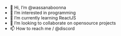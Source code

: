 - 👋 Hi, I’m @wassanaboonna
- 👀 I’m interested in programming
- 🌱 I’m currently learning ReactJS
- 💞️ I’m looking to collaborate on opensource projects
- 📫 How to reach me / @discord

<!---
wassanaboonna/wassanaboonna is a ✨ special ✨ repository because its `README.md` (this file) appears on your GitHub profile.
You can click the Preview link to take a look at your changes.
--->
